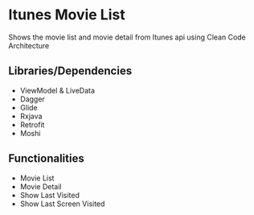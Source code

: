 # Itunes Movie List
Shows the movie list and movie detail from Itunes api using Clean Code Architecture

## Libraries/Dependencies
* ViewModel & LiveData
* Dagger
* Glide
* Rxjava
* Retrofit
* Moshi

## Functionalities
* Movie List
* Movie Detail
* Show Last Visited
* Show Last Screen Visited 

